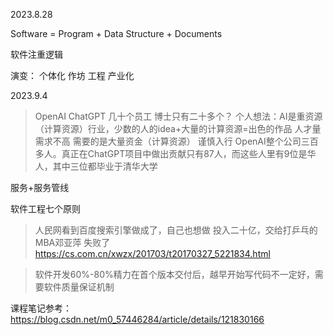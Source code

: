 2023.8.28

Software = Program + Data Structure + Documents

软件注重逻辑

演变： 个体化 作坊 工程 产业化

2023.9.4
> OpenAI ChatGPT 几十个员工
> 博士只有二十多个？
> 个人想法：AI是重资源（计算资源）行业，少数的人的idea+大量的计算资源=出色的作品 人才量需求不高 需要的是大量资金（计算资源） 谨慎入行
> OpenAI整个公司三百多人。真正在ChatGPT项目中做出贡献只有87人，而这些人里有9位是华人，其中三位都毕业于清华大学

服务+服务管线

软件工程七个原则

> 人民网看到百度搜索引擎做成了，自己也想做
> 投入二十亿，交给打乒乓的MBA邓亚萍 失败了
> https://cs.com.cn/xwzx/201703/t20170327_5221834.html

> 软件开发60%-80%精力在首个版本交付后，越早开始写代码不一定好，需要软件质量保证机制

课程笔记参考：
https://blog.csdn.net/m0_57446284/article/details/121830166
